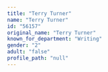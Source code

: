 ```yaml
---
title: "Terry Turner"
name: "Terry Turner"
id: "56157"
original_name: "Terry Turner"
known_for_department: "Writing"
gender: "2"
adult: "false"
profile_path: "null"
---
```

